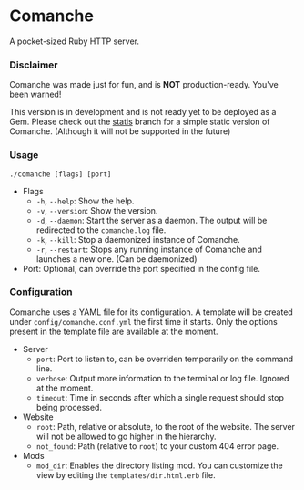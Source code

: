 # Comanche
A pocket-sized Ruby HTTP server.

### Disclaimer

Comanche was made just for fun, and is **NOT** production-ready. You've been warned!

This version is in development and is not ready yet to be deployed as a Gem. Please check out the [statis](https://github.com/Schlipak/comanche/tree/static) branch for a simple static version of Comanche. (Although it will not be supported in the future)

### Usage

``` shell
./comanche [flags] [port]
```

* Flags
  - `-h`, `--help`: Show the help.
  - `-v`, `--version`: Show the version.
  - `-d`, `--daemon`: Start the server as a daemon. The output will be redirected to the `comanche.log` file.
  - `-k`, `--kill`: Stop a daemonized instance of Comanche.
  - `-r`, `--restart`: Stops any running instance of Comanche and launches a new one. (Can be daemonized)
* Port: Optional, can override the port specified in the config file.

### Configuration

Comanche uses a YAML file for its configuration. A template will be created under `config/comanche.conf.yml` the first time it starts. Only the options present in the template file are available at the moment.

* Server
  - `port`: Port to listen to, can be overriden temporarily on the command line.
  - `verbose`: Output more information to the terminal or log file. Ignored at the moment.
  - `timeout`: Time in seconds after which a single request should stop being processed.
* Website
  - `root`: Path, relative or absolute, to the root of the website. The server will not be allowed to go higher in the hierarchy.
  - `not_found`: Path (relative to `root`) to your custom 404 error page.
* Mods
  - `mod_dir`: Enables the directory listing mod. You can customize the view by editing the `templates/dir.html.erb` file.

